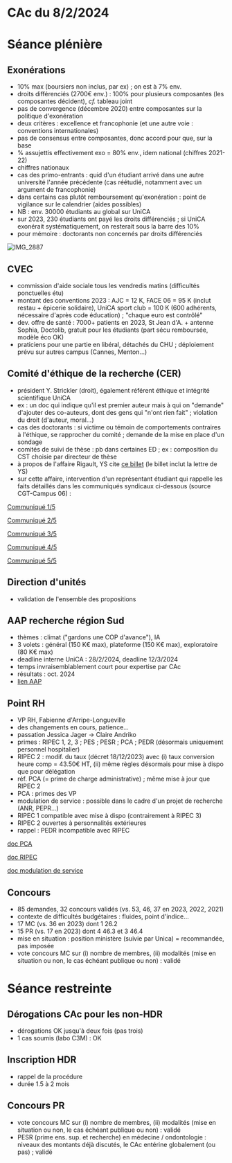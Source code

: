 # CAc du 8/2/2024

# Séance plénière

## Exonérations
- 10% max (boursiers non inclus, par ex) ; on est à 7% env.
- droits différenciés (2700€ env.) : 100% pour plusieurs composantes (les composantes décident), *cf.* tableau joint
- pas de convergence (décembre 2020) entre composantes sur la politique d'exonération
- deux critères : excellence et francophonie (et une autre voie : conventions internationales)
- pas de consensus entre composantes, donc accord pour que, sur la base 
- % assujettis effectivement exo = 80% env., idem national (chiffres 2021-22)
- chiffres nationaux 
- cas des primo-entrants : quid d'un étudiant arrivé dans une autre université l'année précédente (cas réétudié, notamment avec un argument de francophonie)
- dans certains cas plutôt remboursement qu'exonération : point de vigilance sur le calendrier (aides possibles)
- NB : env. 30000 étudiants au global sur UniCA
- sur 2023, 230 étudiants ont payé les droits différenciés ; si UniCA exonérait systématiquement, on resterait sous la barre des 10%
- pour mémoire : doctorants non concernés par droits différenciés

![IMG_2887](https://github.com/jbcaillau/spdu/assets/62183989/75a45b47-8ffa-41a7-b6e6-beecc451f1a2)

## CVEC
- commission d'aide sociale tous les vendredis matins (difficultés ponctuelles étu)
- montant des conventions 2023 : AJC = 12 K, FACE 06 = 95 K (inclut restau + épicerie solidaire), UniCA sport club = 100 K (600 adhérents, nécessaire d'après code éducation) ; "chaque euro est contrôlé"
- dev. offre de santé : 7000+ patients en 2023, St Jean d'A. + antenne Sophia, Doctolib, gratuit pour les étudiants (part sécu remboursée, modèle éco OK)
- praticiens pour une partie en libéral, détachés du CHU ; déploiement prévu sur autres campus (Cannes, Menton...)

## Comité d'éthique de la recherche (CER)
- président Y. Strickler (droit), également référent éthique et intégrité scientifique UniCA
- ex : un doc qui indique qu'il est premier auteur mais à qui on "demande" d'ajouter des co-auteurs, dont des gens qui "n'ont rien fait" ; violation du droit (d'auteur, moral...)
- cas des doctorants : si victime ou témoin de comportements contraires à l'éthique, se rapprocher du comité ; demande de la mise en place d'un sondage
- comités de suivi de thèse : pb dans certaines ED ; ex : composition du CST choisie par directeur de thèse
- à propos de l'affaire Rigault, YS cite [ce billet](https://blogs.mediapart.fr/academia/blog/090323/l-extreme-droite-universite-cote-d-azur-ou-la-faillite-d-une-presidence) (le billet inclut la lettre de YS)
- sur cette affaire, intervention d'un représentant étudiant qui rappelle les faits détaillés dans les communiqués syndicaux ci-dessous (source CGT-Campus 06) :

[Communiqué 1/5](https://www.cgtcampus06.fr/refus-de-luniversite-cote-dazur-dannuler-un-debat-en-presence-dun-membre-du-parti-dextreme-droite-du-delinquant-multirecidiviste-eric-zemmour)

[Communiqué 2/5](https://www.cgtcampus06.fr/lextreme-droite-de-zemmour-soffre-une-tribune-sur-un-campus-duniversite-cote-dazur)

[Communiqué 3/5](https://www.cgtcampus06.fr/luniversite-cote-dazur-doit-elle-se-faire-le-porte-parole-dun-syndicat-etudiant-pour-lorganisation-dune-tribune-de-lextreme-droite-sur-lu)

[Communiqué 4/5](https://www.cgtcampus06.fr/notre-universite-ne-doit-pas-devenir-un-bastion-de-lextreme-droite)

[Communiqué 5/5](https://www.cgtcampus06.fr/violence-de-lextreme-droite-contre-des-etudiant-e-s-et-personnels-il-faut-que-ca-cesse)

## Direction d'unités
- validation de l'ensemble des propositions

## AAP recherche région Sud
- thèmes : climat ("gardons une COP d'avance"), IA
- 3 volets : général (150 K€ max), plateforme (150 K€ max), exploratoire (80 K€ max)
- deadline interne UniCA : 28/2/2024, deadline 12/3/2024
- temps invraisemblablement court pour expertise par CAc
- résultats : oct. 2024
- [lien AAP](https://www.maregionsud.fr/vos-aides/detail/appel-a-projets-recherche-2024)

## Point RH
- VP RH, Fabienne d'Arripe-Longueville
- des changements en cours, patience...
- passation Jessica Jager -> Claire Andriko
- primes : RIPEC 1, 2, 3 ; PES ; PESR ; PCA ; PEDR (désormais uniquement personnel hospitalier)
- RIPEC 2 : modif. du taux (décret 18/12/2023) avec (i) taux conversion heure comp = 43.50€ HT, (ii) même règles désormais pour mise à dispo que pour délégation
- réf. PCA (= prime de charge administrative) ; même mise à jour que RIPEC 2
- PCA : primes des VP
- modulation de service : possible dans le cadre d'un projet de recherche (ANR, PEPR...)
- RIPEC 1 compatible avec mise à dispo (contrairement à RIPEC 3)
- RIPEC 2 ouvertes à personnalités extérieures 
- rappel : PEDR incompatible avec RIPEC

[doc PCA](pca.pdf)

[doc RIPEC](ripec.pdf)

[doc modulation de service](cadrage.pdf)

## Concours
- 85 demandes, 32 concours validés (vs. 53, 46, 37 en 2023, 2022, 2021)
- contexte de difficultés budgétaires : fluides, point d'indice...
- 17 MC (vs. 36 en 2023) dont 1 26.2
- 15 PR (vs. 17 en 2023) dont 4 46.3 et 3 46.4
- mise en situation : position ministère (suivie par Unica) = recommandée, pas imposée
- vote concours MC sur (i) nombre de membres, (ii) modalités (mise en situation ou non, le cas échéant publique ou non) : validé

# Séance restreinte

## Dérogations CAc pour les non-HDR
- dérogations OK jusqu'à deux fois (pas trois)
- 1 cas soumis (labo C3M) : OK

## Inscription HDR
- rappel de la procédure
- durée 1.5 à 2 mois

## Concours PR
- vote concours MC sur (i) nombre de membres, (ii) modalités (mise en situation ou non, le cas échéant publique ou non) : validé
- PESR (prime ens. sup. et recherche) en médecine / ondontologie : niveaux des montants déjà discutés, le CAc entérine globalement (ou pas) ; validé
